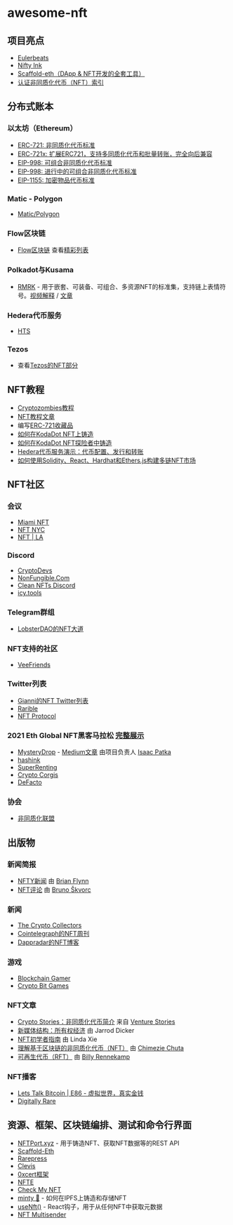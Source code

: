 # awesome-nft

## **项目亮点**
- [Eulerbeats](https://eulerbeats.com)
- [Nifty Ink](https://nifty.ink/)
- [Scaffold-eth（DApp & NFT开发的全套工具）](https://github.com/austintgriffith/scaffold-eth)
- [认证非同质化代币（NFT）索引](https://nftndx.io/)

## **分布式账本**

### **以太坊（Ethereum）**

- [ERC-721: 非同质化代币标准](https://eips.ethereum.org/EIPS/eip-721)
- [ERC-721x: 扩展ERC721，支持多同质化代币和批量转账，完全向后兼容](https://github.com/loomnetwork/erc721x)
- [EIP-998: 可组合非同质化代币标准](https://eips.ethereum.org/EIPS/eip-998)
- [EIP-998: 进行中的可组合非同质化代币标准](https://github.com/mattlockyer/composables-998)
- [EIP-1155: 加密物品代币标准](https://github.com/ethereum/eips/issues/1155)

### **Matic - Polygon**

- [Matic/Polygon](https://polygon.technology/)

### **Flow区块链**

- [Flow区块链](https://www.onflow.org/) 查看[精彩列表](https://github.com/gianni-dalerta/awesome-flow)

### **Polkadot与Kusama**

- [RMRK](https://github.com/rmrk-team/rmrk-spec) - 用于嵌套、可装备、可组合、多资源NFT的标准集，支持链上表情符号。[视频解释](https://url.rmrk.app/rmrkccawe) / [文章](https://url.rmrk.app/dawnawe)

### **Hedera代币服务**

- [HTS](https://hedera.com/token-service)

### **Tezos**

- 查看[Tezos的NFT部分](https://github.com/kevinelliott/awesome-tezos#tokens)

## **NFT教程**

- [Cryptozombies教程](https://cryptozombies.io/en/lesson/5)
- [NFT教程文章](https://medium.com/pinata/how-to-build-erc-721-nfts-with-ipfs-e76a21d8f914)
- 编写[ERC-721收藏品](https://www.youtube.com/watch?v=YPbgjPPC1d0)
- [如何在KodaDot NFT上铸造](https://nft.kodadot.xyz/rmrk/collection/10D77F8B699437BB50-KODA)
- [如何在KodaDot NFT探险者中铸造](https://stakenode.medium.com/dont-panic-and-mint-your-nft-s-on-kodadot-kusama-polkadot-first-nft-explorer-4273f789e585)
- [Hedera代币服务演示：代币配置、发行和转账](https://www.youtube.com/watch?v=aEFm4bdnsBI)
- [如何使用Solidity、React、Hardhat和Ethers.js构建多链NFT市场](https://atila.ca/blog/tomiwa/how-to-build-a-multi-chain-nft-marketplace-on-ethereum-polygon-and-binance-smart-chain-using-solidity-react-hardhat-and-ethersjs)

## **NFT社区**

### **会议**

- [Miami NFT](https://miaminftweek.com/)
- [NFT NYC](https://www.nft.nyc/)
- [NFT | LA](https://www.nftla.live/)

### **Discord**

- [CryptoDevs](https://discord.gg/EDA6M3R)
- [NonFungible.Com](https://discord.gg/3WQ5sT4Dpj)
- [Clean NFTs Discord](https://discord.gg/jCwm7A6ZJB)
- [icy.tools](https://icy.community)

### **Telegram群组**

- [LobsterDAO的NFT大道](https://t.me/NFT_avenue)

### **NFT支持的社区**

- [VeeFriends](https://www.veefriends.com/)

### **Twitter列表**

- [Gianni的NFT Twitter列表](https://twitter.com/GianniDalerta/lists/nft)
- [Rarible](https://twitter.com/rariblecom?lang=en)
- [NFT Protocol](https://twitter.com/nft_protocol?lang=en)

### **2021 Eth Global NFT黑客马拉松 [完整展示](https://hack.ethglobal.co/nfthack/showcase)**

- [MysteryDrop](https://hack.ethglobal.co/showcase/mysterydrop-recnAaH5hHt2oH656) - [Medium文章](https://ipatka.medium.com/nft-box-breaks-how-to-use-the-unique-properties-of-ipfs-content-addressing-to-sell-nfts-before-365b5b1f1ed0) 由项目负责人 [Isaac Patka](https://twitter.com/isaacpatka)
- [hashink](https://hack.ethglobal.co/showcase/hashink-rechIlWuMbBysOmOJ)
- [SuperRenting](https://hack.ethglobal.co/showcase/superrenting-nft-recGACrXfeSonVIuY)
- [Crypto Corgis](https://hack.ethglobal.co/showcase/crypto-corgis-recGugZ7pMkpEO4zS)
- [DeFacto](https://hack.ethglobal.co/showcase/defacto-recAPU6X12OplTTmJ)

### **协会**

- [非同质化联盟](https://nonfungiblealliance.org/)

## **出版物**

### **新闻简报**

- [NFTY新闻](https://medium.com/nfty-news) 由 [Brian Flynn](https://medium.com/@brianubiquik)
- [NFT评论](https://news.nft.review) 由 [Bruno Škvorc](https://twitter.com/bitfalls)

### **新闻**

- [The Crypto Collectors](https://thecryptocollectors.com/)
- [Cointelegraph的NFT周刊](https://cointelegraph.com/magazine/nft-week)
- [Dappradar的NFT博客](https://dappradar.com/blog/tag/nfts)

### **游戏**

- [Blockchain Gamer](https://www.blockchaingamer.biz/)
- [Crypto Bit Games](https://twitter.com/cryptobitgames?lang=en)

### **NFT文章**

- [Crypto Stories：非同质化代币简介](https://www.spreaker.com/user/10197011/amitt-mahajan-tony-sheng) 来自 [Venture Stories](https://www.spreaker.com/show/venture-stories)
- [新媒体结构：所有权经济](https://darkstar.mirror.xyz/srmoGiN_1pg_toQGzCupkjWFOaf8xi0mM60zYpn_pwI) 由 Jarrod Dicker
- [NFT初学者指南](https://linda.mirror.xyz/df649d61efb92c910464a4e74ae213c4cab150b9cbcc4b7fb6090fc77881a95d) 由 Linda Xie
- [理解基于区块链的非同质化代币（NFT）](https://chuta.medium.com/understanding-blockchain-powered-non-fungible-tokens-nfts-cef88850a133) 由 [Chimezie Chuta](https://chuta.medium.com)
- [可再生代币（RFT）](https://medium.com/@billyrennekamp/re-fungible-token-rft-297003592769) 由 [Billy Rennekamp](https://medium.com/@billyrennekamp)

### **NFT播客**

- [Lets Talk Bitcoin | E86 - 虚拟世界，真实金钱](https://letstalkbitcoin.com/e86-virtual-worlds-real-money)
- [Digitally Rare](https://twitter.com/digitallyrare)

## **资源、框架、区块链编排、测试和命令行界面**

- [NFTPort.xyz](https://docs.nftport.xyz/) - 用于铸造NFT、获取NFT数据等的REST API
- [Scaffold-Eth](https://github.com/austintgriffith/scaffold-eth)
- [Rarepress](https://rarepress.org/)
- [Clevis](https://github.com/austintgriffith/clevis)
- [0xcert框架](https://github.com/0xcert/framework/)
- [NFTE](https://nfte.app/)
- [Check My NFT](https://checkmynft.com/)
- [minty 🌿](https://github.com/yusefnapora/minty) - 如何在IPFS上铸造和存储NFT
- [useNft()](https://github.com/spectrexyz/use-nft) - React钩子，用于从任何NFT中获取元数据
- [NFT Multisender](https://github.com/)
